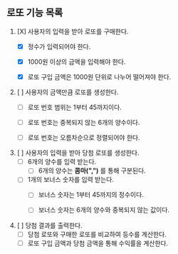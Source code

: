 ## 로또 기능 목록 

1. [X] 사용자의 입력을 받아 로또를 구매한다.
   - [X] 정수가 입력되어야 한다.
   - [X] 1000원 이상의 금액을 입력해야 한다.
   - [X] 로또 구입 금액은 1000원 단위로 나누어 떨어져야 한다.


2. [ ] 사용자의 금액만큼 로또를 생성한다.
   - [ ] 로또 번호 범위는 1부터 45까지이다.
   - [ ] 로또 번호는 중복되지 않는 6개의 양수이다.
   - [ ] 로또 번호는 오름차순으로 정렬되어야 한다.


3. [ ] 사용자의 입력을 받아 당첨 로또를 생성한다.
   - [ ] 6개의 양수를 입력 받는다.
     - [ ] 6개의 양수는 **콤마(",")** 를 통해 구분된다.
   - [ ] 1개의 보너스 숫자를 입력 받는다.
     - [ ] 보너스 숫자는 1부터 45까지의 정수이다.
     - [ ] 보너스 숫자는 6개의 양수와 중복되지 않는 값이다.


4. [ ] 당첨 결과를 출력한다.
   - [ ] 당첨 로또와 구매한 로또를 비교하여 등수를 계산한다.
   - [ ] 로또 구입 금액과 당첨 금액을 통해 수익률을 계산한다.
